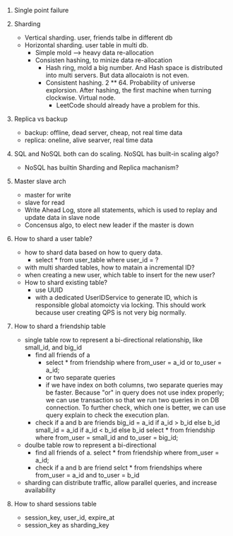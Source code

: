 1. Single point failure
2. Sharding

   - Vertical sharding. user, friends talbe in different db
   - Horizontal sharding. user table in multi db.
     - Simple mold --> heavy data re-allocation
     - Consisten hashing, to minize data re-allocation
       - Hash ring, mold a big number. And Hash space is distributed into multi servers. But data allocaiotn is not even.
       - Consistent hashing. 2 \*\* 64. Probability of universe explorsion. After hashing, the first machine when turning clockwise. Virtual node.
         - LeetCode should already have a problem for this.

3. Replica vs backup
   - backup: offline, dead server, cheap, not real time data
   - replica: oneline, alive searver, real time data
4. SQL and NoSQL both can do scaling. NoSQL has built-in scaling algo?
   - NoSQL has builtin Sharding and Replica machanism?
5. Master slave arch
   - master for write
   - slave for read
   - Write Ahead Log, store all statements, which is used to replay and update data in slave node
   - Concensus algo, to elect new leader if the master is down
6. How to shard a user table?

   - how to shard data based on how to query data.
     - select \* from user_table where user_id = ?
   - with multi sharded tables, how to matain a incremental ID?
   - when creating a new user, which table to insert for the new user?
   - How to shard existing table?
     - use UUID
     - with a dedicated UserIDService to generate ID, which is responsible global atomoicty via locking. This should work because user creating QPS is not very big normally.

7. How to shard a friendship table
   - single table row to represent a bi-directional relationship, like small_id, and big_id
     - find all friends of a
       - select \* from friendship where from_user = a_id or to_user = a_id;
       - or two separate queries
       - if we have index on both columns, two separate queries may be faster. Because "or" in query does not use index properly; we can use transaction so that we run two queries in on DB connection. To further check, which one is better, we can use query explain to check the execution plan.
     - check if a and b are friends
       big_id = a_id if a_id > b_id else b_id
       small_id = a_id if a_id < b_id else b_id
       select \* from friendship where from_user = small_id and to_user = big_id;
   - doulbe table row to represent a bi-directional
     - find all friends of a.
       select \* from friendship where from_user = a_id;
     - check if a and b are friend
       selct \* from friendships where from_user = a_id and to_user = b_id
   - sharding can distribute traffic, allow parallel queries, and increase availability
8. How to shard sessions table
   - session_key, user_id, expire_at
   - session_key as sharding_key
